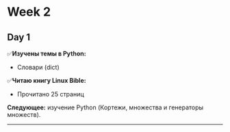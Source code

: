 # Week 2

## Day 1
✅**Изучены темы в Python:**
   - Словари (dict)

✅**Читаю книгу Linux Bible:**
   - Прочитано 25 страниц

**Следующее:** изучение Python (Кортежи, множества и генераторы множеств).

---